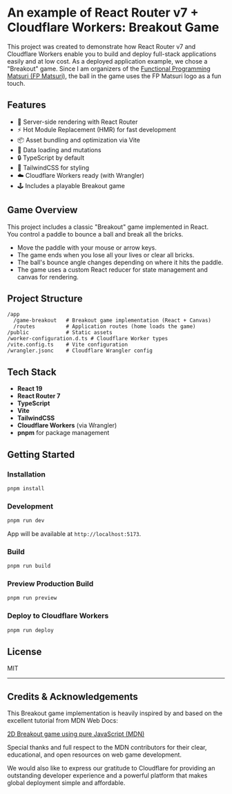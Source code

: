 # An example of React Router v7 + Cloudflare Workers: Breakout Game

This project was created to demonstrate how React Router v7 and Cloudflare Workers enable you to build and deploy full-stack applications easily and at low cost. As a deployed application example, we chose a "Breakout" game. Since I am organizers of the [Functional Programming Matsuri (FP Matsuri)](https://2025.fp-matsuri.org/), the ball in the game uses the FP Matsuri logo as a fun touch.

## Features

- 🚀 Server-side rendering with React Router
- ⚡️ Hot Module Replacement (HMR) for fast development
- 📦 Asset bundling and optimization via Vite
- 🔄 Data loading and mutations
- 🔒 TypeScript by default
- 🎨 TailwindCSS for styling
- ☁️ Cloudflare Workers ready (with Wrangler)
- 🕹️ Includes a playable Breakout game

## Game Overview

This project includes a classic "Breakout" game implemented in React.  
You control a paddle to bounce a ball and break all the bricks.  
- Move the paddle with your mouse or arrow keys.
- The game ends when you lose all your lives or clear all bricks.
- The ball's bounce angle changes depending on where it hits the paddle.
- The game uses a custom React reducer for state management and canvas for rendering.

## Project Structure

```
/app
  /game-breakout   # Breakout game implementation (React + Canvas)
  /routes          # Application routes (home loads the game)
/public            # Static assets
/worker-configuration.d.ts # Cloudflare Worker types
/vite.config.ts    # Vite configuration
/wrangler.jsonc    # Cloudflare Wrangler config
```

## Tech Stack

- **React 19**
- **React Router 7**
- **TypeScript**
- **Vite**
- **TailwindCSS**
- **Cloudflare Workers** (via Wrangler)
- **pnpm** for package management

## Getting Started

### Installation

```bash
pnpm install
```

### Development

```bash
pnpm run dev
```
App will be available at `http://localhost:5173`.

### Build

```bash
pnpm run build
```

### Preview Production Build

```bash
pnpm run preview
```

### Deploy to Cloudflare Workers

```bash
pnpm run deploy
```

## License

MIT

---

## Credits & Acknowledgements

This Breakout game implementation is heavily inspired by and based on the excellent tutorial from MDN Web Docs:

[2D Breakout game using pure JavaScript (MDN)](https://developer.mozilla.org/ja/docs/Games/Tutorials/2D_Breakout_game_pure_JavaScript)

Special thanks and full respect to the MDN contributors for their clear, educational, and open resources on web game development.

We would also like to express our gratitude to Cloudflare for providing an outstanding developer experience and a powerful platform that makes global deployment simple and affordable.
